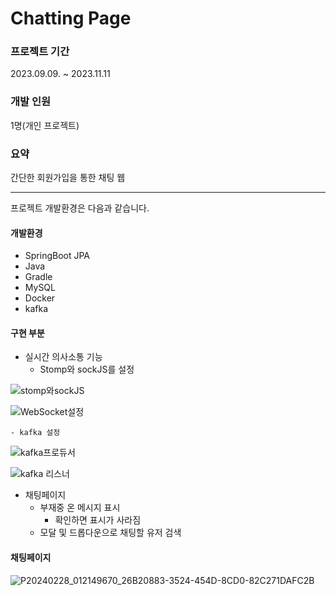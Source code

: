 # Chatting Page

### 프로젝트 기간
2023.09.09. ~ 2023.11.11
### 개발 인원
1명(개인 프로젝트)

### 요약

간단한 회원가입을 통한 채팅 웹

* * * 

프로젝트 개발환경은 다음과 같습니다.

#### 개발환경
* SpringBoot JPA
* Java
* Gradle
* MySQL
* Docker
* kafka

#### 구현 부분
* 실시간 의사소통 기능
    - Stomp와 sockJS를 설정
  
![stomp와sockJS](https://github.com/user-attachments/assets/3621cea3-7548-4d5c-a338-6313d0d52f49)

![WebSocket설정](https://github.com/user-attachments/assets/2b048555-5951-4abc-81b9-f9fdda9f2d61)

    - kafka 설정
    
![kafka프로듀서](https://github.com/user-attachments/assets/a8eae357-fd6b-403f-b062-0881433a74b6)

![kafka 리스너](https://github.com/user-attachments/assets/44975331-de91-4fa0-8c5b-47b6011bfc85)

     

* 채팅페이지
    - 부재중 온 메시지 표시
        + 확인하면 표시가 사라짐
    - 모달 및 드롭다운으로 채팅할 유저 검색

#### 채팅페이지

![P20240228_012149670_26B20883-3524-454D-8CD0-82C271DAFC2B](https://github.com/choi-won-ik/chat/assets/140231082/0207f8e4-a6d0-427c-b4dc-7b503e383c5c)


